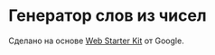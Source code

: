# Генератор слов из чисел

Сделано на основе [Web Starter Kit](https://developers.google.com/web/tools/starter-kit/) от Google. 